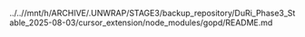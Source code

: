 ../..//mnt/h/ARCHIVE/.UNWRAP/STAGE3/backup_repository/DuRi_Phase3_Stable_2025-08-03/cursor_extension/node_modules/gopd/README.md